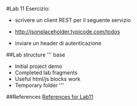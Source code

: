 #Lab 11
Esercizio:

* scrivere un client REST per il seguente servizio
* http://jsonplaceholder.typicode.com/todos

* inviare un header di autenticazione



##Lab structure
'''
base
  - Initial project
demo
  - Completed lab
fragments
  - Useful html/js blocks
work
  - Temporary folder
'''

##References
[References for Lab11](angularjs-advanced-11.md)
